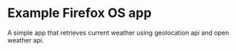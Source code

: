 # Example Firefox OS app

A simple app that retrieves current weather using geolocation api and open weather api.

